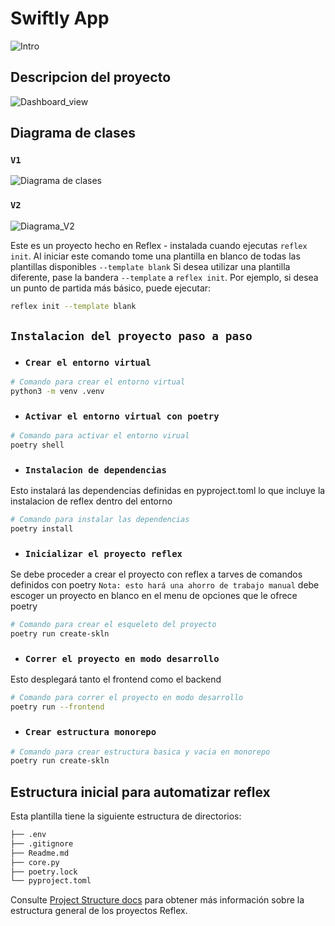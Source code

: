 # Swiftly App

![Intro](https://github.com/user-attachments/assets/5d35f8a3-a4b9-4edb-b016-063ce30bb174)

## Descripcion del proyecto

![Dashboard_view](https://github.com/user-attachments/assets/5bbfae94-3839-4ab5-afad-0eeeef7b11ca)



## Diagrama de clases

### `V1`
![Diagrama de clases](https://github.com/user-attachments/assets/f807f06a-9172-4f20-8d20-4f592d91842e)
### `V2`
![Diagrama_V2](https://github.com/user-attachments/assets/cd227320-a348-4977-83f5-f0de6cb54b26)

Este es un proyecto hecho en Reflex - instalada cuando ejecutas `reflex init`.
Al iniciar este comando tome una plantilla en blanco de todas las plantillas disponibles `--template blank`
Si desea utilizar una plantilla diferente, pase la bandera `--template` a `reflex init`.
Por ejemplo, si desea un punto de partida más básico, puede ejecutar:

```bash
reflex init --template blank
```

## `Instalacion del proyecto paso a paso`

- ### `Crear el entorno virtual`
```bash
# Comando para crear el entorno virtual
python3 -m venv .venv
```
- ### `Activar el entorno virtual con poetry`
```bash
# Comando para activar el entorno virual
poetry shell
```
- ### `Instalacion de dependencias`
Esto instalará las dependencias definidas en pyproject.toml lo que incluye la instalacion de reflex dentro del entorno
```bash
# Comando para instalar las dependencias
poetry install
```
- ### `Inicializar el proyecto reflex`
Se debe proceder a crear el proyecto con reflex a tarves de comandos definidos con poetry `Nota: esto hará una ahorro de trabajo manual`
debe escoger un proyecto en blanco en el menu de opciones que le ofrece poetry
```bash
# Comando para crear el esqueleto del proyecto
poetry run create-skln
```
- ### `Correr el proyecto en modo desarrollo`
Esto desplegará tanto el frontend como el backend
```bash
# Comando para correr el proyecto en modo desarrollo
poetry run --frontend
```

- ### `Crear estructura monorepo`
```bash
# Comando para crear estructura basica y vacia en monorepo
poetry run create-skln
```

## Estructura inicial para automatizar reflex 

Esta plantilla tiene la siguiente estructura de directorios:

```bash
├── .env
├── .gitignore
├── Readme.md
├── core.py
├── poetry.lock
└── pyproject.toml
```

Consulte [Project Structure docs](https://reflex.dev/docs/getting-started/project-structure/) para obtener más información sobre la estructura general de los proyectos Reflex.
